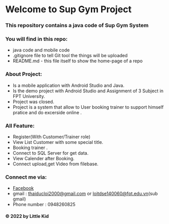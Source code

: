 # Welcome to Sup Gym Project
### This repository contains a java code of Sup Gym System

### You will find in this repo:
* java code and mobile code
* .gitignore file to tell Git tool the things will be uploaded
* README.md - this file itself to show the home-page of a repo
### About Project:
* Is a mobile application with Android Studio and Java.
* Is the demo project with Android Studio and Assignment of 3 Subject in FPT University.
* Project was closed.
* Project is a system that allow to User booking trainer to support himself pratice and
do excerside online .
### All Feature:
* Register(With Customer/Trainer role)
* View List Customer with some special title.
* Booking trainer .
* Connect to SQL Server for get data.
* View Calender after Booking.
* Connect upload,get Video from filebase.

### Connect me via:
* [Facebook](https://www.facebook.com/loi.thaiduc.2000/)
* gmail : thaiducloi2000@gmail.com or loitdse140060@fpt.edu.vn(sub gmail)
* Phone number : 0948260825
#### © 2022 by Little Kid